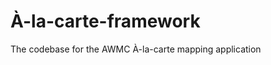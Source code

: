 À-la-carte-framework
====================

The codebase for the AWMC À-la-carte mapping application
